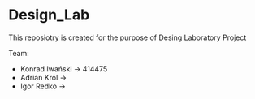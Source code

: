 # Design_Lab

This reposiotry is created for the purpose of Desing Laboratory Project 

Team:
- Konrad Iwański -> 414475
- Adrian Król    -> 
- Igor Redko     -> 
